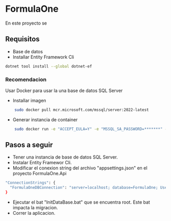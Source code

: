 # FormulaOne
En este proyecto se   

## Requisitos
* Base de datos
* Installar Entity Framework Cli
```bash
dotnet tool install --global dotnet-ef
```
### Recomendacion
Usar Docker para usar la una base de datos SQL Server

* Installar imagen
```bash
	sudo docker pull mcr.microsoft.com/mssql/server:2022-latest
```

* Generar instancia de container
```bash
	sudo docker run -e "ACCEPT_EULA=Y" -e "MSSQL_SA_PASSWORD=*******" -p 1433:1433 --name SqlServerDocker --hostname localhost -d mcr.microsoft.com/mssql/server:2022-latest
```
  
## Pasos a seguir
* Tener una instancia de base de datos SQL Server.
* Instalar Entity Framewor Cli.
* Modificar el conexion string del archivo "appsettings.json" en el proyecto FormulaOne.Api
```bash
"ConnectionStrings": {
  "FormulaOneDBConnection": "server=localhost; database=FormulaOne; User Id=sa; Password=**********; trustServerCertificate=true;"
}
```
* Ejecutar el bat "InitDataBase.bat" que se encuentra root. Este bat impacta la migracion.
* Correr la aplicacion.

